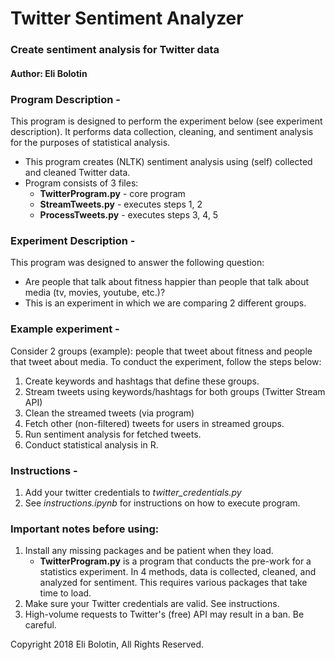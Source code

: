 # Twitter Sentiment Analyzer
### Create sentiment analysis for Twitter data
#### Author: Eli Bolotin

### Program Description -

This program is designed to perform the experiment below (see experiment description). It performs data collection, cleaning, and sentiment analysis for the purposes of statistical analysis.

* This program creates (NLTK) sentiment analysis using (self) collected and cleaned Twitter data.
* Program consists of 3 files:
	* **TwitterProgram.py** - core program
	* **StreamTweets.py** - executes steps 1, 2
	* **ProcessTweets.py** - executes steps 3, 4, 5

### Experiment Description -

This program was designed to answer the following question:
* Are people that talk about fitness happier than people that talk about media (tv, movies, youtube, etc.)?
* This is an experiment in which we are comparing 2 different groups.

### Example experiment -

Consider 2 groups (example): people that tweet about fitness and people that tweet about media. To conduct the experiment, follow the steps below:

1. Create keywords and hashtags that define these groups. 
2. Stream tweets using keywords/hashtags for both groups (Twitter Stream API)
3. Clean the streamed tweets (via program)
4. Fetch other (non-filtered) tweets for users in streamed groups.
5. Run sentiment analysis for fetched tweets.
6. Conduct statistical analysis in R.

### Instructions -

1. Add your twitter credentials to *twitter_credentials.py*
2. See *instructions.ipynb* for instructions on how to execute program.

### Important notes before using:

1. Install any missing packages and be patient when they load.
	- **TwitterProgram.py** is a program that conducts the pre-work for a statistics experiment. In 4 methods, data is collected, cleaned, and analyzed for sentiment. This requires various packages that take time to load.
2. Make sure your Twitter credentials are valid. See instructions.
3. High-volume requests to Twitter's (free) API may result in a ban. Be careful.

Copyright 2018 Eli Bolotin, All Rights Reserved.